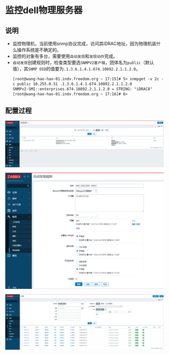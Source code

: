 # 监控dell物理服务器

## 说明
- 监控物理机，当前使用snmp协议完成，访问其iDRAC地址，因为物理机装什么操作系统是不确定的。
- 监控的对象有多台，需要使用`自动发现`和`发现动作`完成。
- `自动发现`创建规则时，检查类型要选`SNMPV2客户端`，团体名为`public`（默认值），其`SNMP OID`的值要为`.1.3.6.1.4.1.674.10892.2.1.1.2.0`。
  ```shell
  [root@wang-hao-hao-01.indv.freedom.org ~ 17:15]# 5> snmpget -v 2c -c public 10.255.0.51 .1.3.6.1.4.1.674.10892.2.1.1.2.0
  SNMPv2-SMI::enterprises.674.10892.2.1.1.2.0 = STRING: "iDRAC8"
  [root@wang-hao-hao-01.indv.freedom.org ~ 17:16]# 6> 
  ```

## 配置过程
![zabbix-6.0-lts--DELL iDRAC自动发现动作.png](../images/zabbix/zabbix-6.0-lts--DELL%20iDRAC自动发现动作.png)


![zabbix-6.0-lts--DELL iDRAC自动发现规则.png](../images/zabbix/zabbix-6.0-lts--DELL%20iDRAC自动发现规则.png)


![zabbix-6.0-lts--DELL iDRAC自动发现规则结果.png](../images/zabbix/zabbix-6.0-lts--DELL%20iDRAC自动发现规则结果.png)

